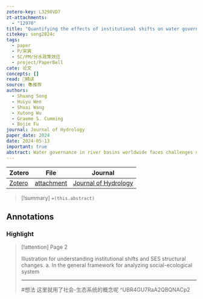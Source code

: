 ```yaml
---
zotero-key: L3298VD7
zt-attachments:
  - "12970"
title: "Quantifying the effects of institutional shifts on water governance in the Yellow River Basin: A social-ecological system perspective"
citekey: song2024c
tags:
  - paper
  - P/宋爽
  - SC/PM/分水政策效应
  - project/PaperBell
cate: 论文
concepts: []
read: 🤔精读
source: 📚推荐
authors:
  - Shuang Song
  - Huiyu Wen
  - Shuai Wang
  - Xutong Wu
  - Graeme S. Cumming
  - Bojie Fu
journal: Journal of Hydrology
paper_date: 2024
date: 2024-05-13
important: true
abstract: Water governance in river basins worldwide faces challenges due to complex socio-economic and environmental factors. In the Yellow River Basin (YRB), two major institutional shifts, the 1987 Water Allocation Scheme (87-WAS) and the 1998 Unified Basin Regulation (98-UBR), aimed to address water allocation and usage issues. This study quantifies the net effects of these institutional shifts on water use within the YRB and analyzes the underlying reasons for their success or failure. We employ a Differenced Synthetic Control method to assess the impacts of the institutional shifts. Our analysis suggests that the 87-WAS unexpectedly increased water use by 5.75%, while the 98-UBR successfully reduced water use as anticipated. Our research highlights the role of institutional structures in governance policies, demonstrating that the mismatched structure of the 87-WAS led to increased competition and exploitation of water resources, while the 98-UBR, basin-wide authority and stronger connections between stakeholders, resulted in improved water governance. Our study underscores the importance of designing institutions that are consistent with the scale of the ecological system, promote cooperation among stakeholders, and adapt to changing social-ecological system (SES) contexts. As outdated and inflexible water quotas may no longer meet the demands of sustainable development in the YRB, policymakers must consider the potential consequences of institutional shifts and their impact on water use and sustainability.
---
```


| Zotero | File | Journal |
| ---- | ---- | ---- |
| [Zotero](zotero://select/library/items/L3298VD7) | [attachment](<file:///Users/songshgeo/Zotero/storage/A2QBQNAC/Song%20%E7%AD%89%20-%202024%20-%20Quantifying%20the%20effects%20of%20institutional%20shifts%20on%20water%20governance%20in%20the%20Yellow%20River%20Basin%20A%20soc.pdf>) | [Journal of Hydrology](https://www.sciencedirect.com/science/article/pii/S0022169424000325) |

> [!summary]
> `=(this.abstract)`

## Annotations

### Highlight

> [!attention] Page 2
>
> Illustration for understanding institutional shifts and SES structural changes. a. In the general framework for analyzing social-ecological system
>
> ---
> #想法 这里就用了社会-生态系统的概念呢
> ^UBR4GU7RaA2QBQNACp2
